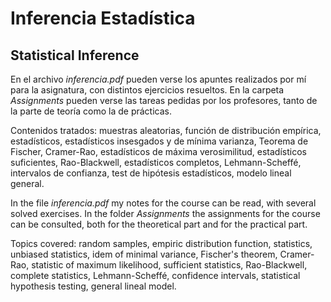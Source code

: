 # Inferencia Estadística

## Statistical Inference

En el archivo *inferencia.pdf* pueden verse los apuntes realizados por mí para la asignatura, con distintos ejercicios resueltos. En la carpeta *Assignments* pueden verse las tareas pedidas por los profesores, tanto de la parte de teoría como la de prácticas.

Contenidos tratados: muestras aleatorias, función de distribución empírica, estadísticos, estadísticos insesgados y de mínima varianza, Teorema de Fischer, Cramer-Rao, estadísticos de máxima verosimilitud, estadísticos suficientes, Rao-Blackwell, estadísticos completos, Lehmann-Scheffé, intervalos de confianza, test de hipótesis estadísticos, modelo lineal general.

In the file *inferencia.pdf* my notes for the course can be read, with several solved exercises. In the folder *Assignments* the assignments for the course can be consulted, both for the theoretical part and for the practical part.

Topics covered: random samples, empiric distribution function, statistics, unbiased statistics, idem of minimal variance, Fischer's theorem, Cramer-Rao, statistic of maximum likelihood, sufficient statistics, Rao-Blackwell, complete statistics, Lehmann-Scheffé, confidence intervals, statistical hypothesis testing, general lineal model.
